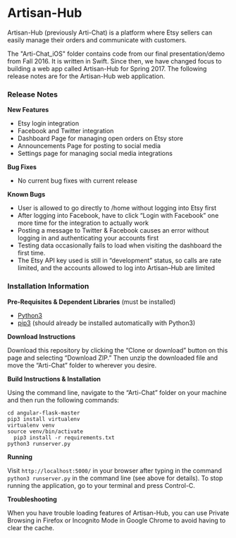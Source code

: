 # Artisan-Hub

Artisan-Hub (previously Arti-Chat) is a platform where Etsy sellers can easily manage their orders and communicate with customers.

The "Arti-Chat_iOS" folder contains code from our final presentation/demo from Fall 2016. It is written in Swift. Since then, we have changed focus to building a web app called Artisan-Hub for Spring 2017. The following release notes are for the Artisan-Hub web application.


### Release Notes

**New Features**
- Etsy login integration- Facebook and Twitter integration- Dashboard Page for managing open orders on Etsy store
- Announcements Page for posting to social media- Settings page for managing social media integrations**Bug Fixes**
- ​​No current bug fixes with current release**Known Bugs**
- User is allowed to go directly to /home without logging into Etsy first- After logging into Facebook, have to click “Login with Facebook” one more time for the integration to actually work- Posting a message to Twitter & Facebook causes an error without logging in and authenticating your accounts first- Testing data occasionally fails to load when visiting the dashboard the first time.- The Etsy API key used is still in “development” status, so calls are rate limited, and the accounts allowed to log into Artisan–Hub are limited### Installation Information**Pre-Requisites & Dependent Libraries** (must be installed)
- [Python3](https://www.python.org/downloads/)
- [pip3](https://pip.pypa.io/en/latest/installing/)​ (should already be installed automatically with Python3)
**Download Instructions**
Download this repository by clicking the “Clone or download” button on this page and selecting “Download ZIP.” Then unzip the downloaded file and move the “Arti-Chat” folder to wherever you desire.**Build Instructions & Installation**Using the command line, navigate to the “Arti-Chat” folder on your machine and then run the following commands:

```cd angular-flask-masterpip3 install virtualenvvirtualenv venvsource venv/bin/activate￼￼pip3 install -r requirements.txtpython3 runserver.py
```**Running**
Visit `​http://localhost:5000/​` in your browser after typing in the command `python3 runserver.py` in the command line (see above for details). To stop running the application, go to your terminal and press Control-C.**Troubleshooting**
When you have trouble loading features of Artisan-Hub, you can use Private Browsing in Firefox or Incognito Mode in Google Chrome to avoid having to clear the cache.
